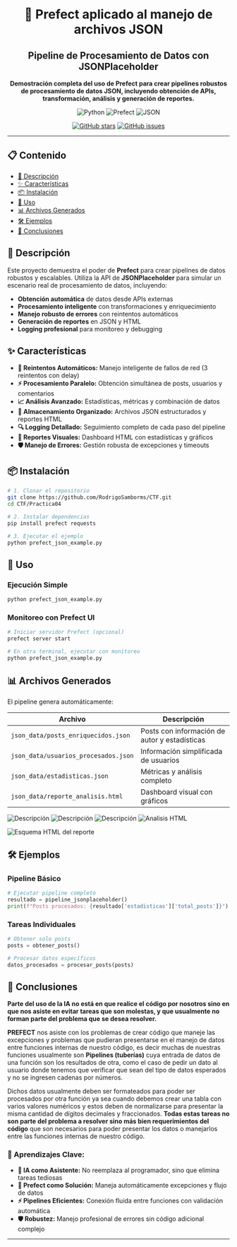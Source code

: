 <div align="center">

# 🚀 **Prefect aplicado al manejo de archivos JSON**

## **Pipeline de Procesamiento de Datos con JSONPlaceholder**

**Demostración completa del uso de Prefect para crear pipelines robustos de procesamiento de datos JSON, incluyendo obtención de APIs, transformación, análisis y generación de reportes.**

![Python](https://img.shields.io/badge/Python-3.8+-blue?style=for-the-badge&logo=python&logoColor=white)
![Prefect](https://img.shields.io/badge/Prefect-2.0+-green?style=for-the-badge&logo=prefect&logoColor=white)
![JSON](https://img.shields.io/badge/JSON-Processing-orange?style=for-the-badge&logo=json&logoColor=white)

[![GitHub stars](https://img.shields.io/github/stars/RodrigoSamborms/CTF)](https://github.com/RodrigoSamborms/CTF/stargazers)
[![GitHub issues](https://img.shields.io/github/issues/RodrigoSamborms/CTF)](https://github.com/RodrigoSamborms/CTF/issues)

</div>

---

## 📋 **Contenido**
- [🎯 Descripción](#-descripción)
- [✨ Características](#-características)
- [📦 Instalación](#-instalación)
- [🚀 Uso](#-uso)
- [📊 Archivos Generados](#-archivos-generados)
- [🛠️ Ejemplos](#️-ejemplos)
- [📝 Conclusiones](#-conclusiones)

## 🎯 **Descripción**

Este proyecto demuestra el poder de **Prefect** para crear pipelines de datos robustos y escalables. Utiliza la API de **JSONPlaceholder** para simular un escenario real de procesamiento de datos, incluyendo:

- **Obtención automática** de datos desde APIs externas
- **Procesamiento inteligente** con transformaciones y enriquecimiento
- **Manejo robusto de errores** con reintentos automáticos
- **Generación de reportes** en JSON y HTML
- **Logging profesional** para monitoreo y debugging

## ✨ **Características**

- **🔄 Reintentos Automáticos:** Manejo inteligente de fallos de red (3 reintentos con delay)
- **⚡ Procesamiento Paralelo:** Obtención simultánea de posts, usuarios y comentarios
- **📈 Análisis Avanzado:** Estadísticas, métricas y combinación de datos
- **💾 Almacenamiento Organizado:** Archivos JSON estructurados y reportes HTML
- **🔍 Logging Detallado:** Seguimiento completo de cada paso del pipeline
- **🎨 Reportes Visuales:** Dashboard HTML con estadísticas y gráficos
- **🛡️ Manejo de Errores:** Gestión robusta de excepciones y timeouts

## 📦 **Instalación**

```bash
# 1. Clonar el repositorio
git clone https://github.com/RodrigoSamborms/CTF.git
cd CTF/Practica04

# 2. Instalar dependencias
pip install prefect requests

# 3. Ejecutar el ejemplo
python prefect_json_example.py
```

## 🚀 **Uso**

### **Ejecución Simple**
```bash
python prefect_json_example.py
```

### **Monitoreo con Prefect UI**
```bash
# Iniciar servidor Prefect (opcional)
prefect server start

# En otra terminal, ejecutar con monitoreo
python prefect_json_example.py
```

## 📊 **Archivos Generados**

El pipeline genera automáticamente:

| Archivo | Descripción |
|---------|-------------|
| `json_data/posts_enriquecidos.json` | Posts con información de autor y estadísticas |
| `json_data/usuarios_procesados.json` | Información simplificada de usuarios |
| `json_data/estadisticas.json` | Métricas y análisis completo |
| `json_data/reporte_analisis.html` | Dashboard visual con gráficos |

![Descripción](./imagenes/ContArchivoJson.jpg)
![Descripción](./imagenes/ContUsuariosJson.jpg)
![Descripción](./imagenes/ContResulAnalisis.jpg)
![Analisis HTML](./imagenes/ReporteHTML.jpg)

![Esquema HTML del reporte](./imagenes/EsquemaReporteHTML.jpg)

## 🛠️ **Ejemplos**

### **Pipeline Básico**
```python
# Ejecutar pipeline completo
resultado = pipeline_jsonplaceholder()
print(f"Posts procesados: {resultado['estadisticas']['total_posts']}")
```

### **Tareas Individuales**
```python
# Obtener solo posts
posts = obtener_posts()

# Procesar datos específicos  
datos_procesados = procesar_posts(posts)
```

## 📝 **Conclusiones**

**Parte del uso de la IA no está en que realice el código por nosotros sino en que nos asiste en evitar tareas que son molestas, y que usualmente no forman parte del problema que se desea resolver.**

**PREFECT** nos asiste con los problemas de crear código que maneje las excepciones y problemas que pudieran presentarse en el manejo de datos entre funciones internas de nuestro código, es decir muchas de nuestras funciones usualmente son **Pipelines (tuberías)** cuya entrada de datos de una función son los resultados de otra, como el caso de pedir un dato al usuario donde tenemos que verificar que sean del tipo de datos esperados y no se ingresen cadenas por números.

Dichos datos usualmente deben ser formateados para poder ser procesados por otra función ya sea cuando debemos crear una tabla con varios valores numéricos y estos deben de normalizarse para presentar la misma cantidad de dígitos decimales y fraccionados. **Todas estas tareas no son parte del problema a resolver sino más bien requerimientos del código** que son necesarios para poder presentar los datos o manejarlos entre las funciones internas de nuestro código.

### **🎯 Aprendizajes Clave:**
- **🤖 IA como Asistente:** No reemplaza al programador, sino que elimina tareas tediosas
- **🔧 Prefect como Solución:** Maneja automáticamente excepciones y flujo de datos
- **⚡ Pipelines Eficientes:** Conexión fluida entre funciones con validación automática
- **🛡️ Robustez:** Manejo profesional de errores sin código adicional complejo

<div align="center">

---



</div>

